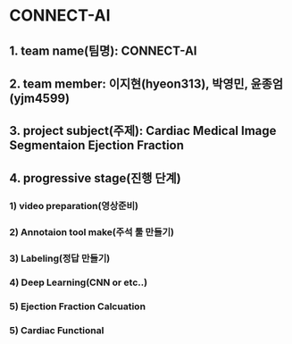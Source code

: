 # CONNECT-AI

## 1. team name(팀명): CONNECT-AI
## 2. team member: 이지현(hyeon313), 박영민, 윤종엄(yjm4599)
## 3. project subject(주제): Cardiac Medical Image Segmentaion Ejection Fraction
## 4. progressive stage(진행 단계)
### 1) video preparation(영상준비)
### 2) Annotaion tool make(주석 툴 만들기)
### 3) Labeling(정답 만들기)
### 4) Deep Learning(CNN or etc..)
### 5) Ejection Fraction Calcuation
### 5) Cardiac Functional
